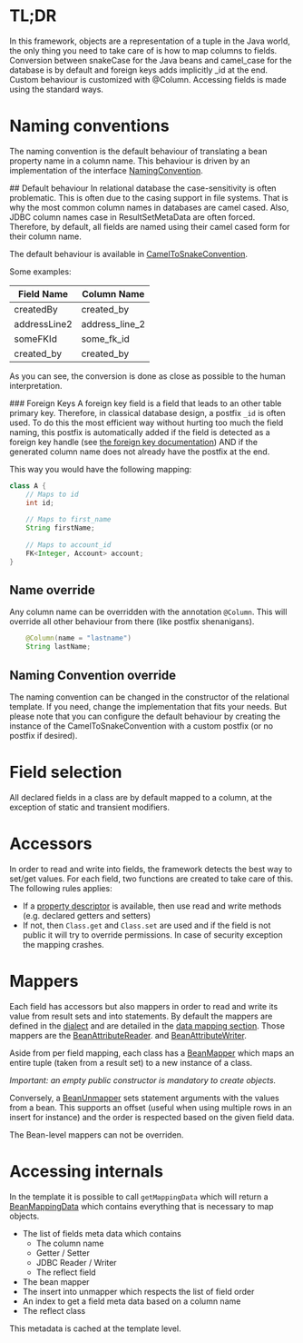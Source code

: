 # TL;DR
In this framework, objects are a representation of a tuple in the Java world, the only thing you need to take care of is how to map columns to fields. Conversion between snakeCase for the Java beans and camel_case for the database is by default and foreign keys adds implicitly \_id at the end. Custom behaviour is customized with @Column. Accessing fields is made using the standard ways.

# Naming conventions
The naming convention is the default behaviour of translating a bean property name in a column name. This behaviour is driven by an implementation of the interface [NamingConvention](../core/src/main/java/fr/petitl/relational/repository/template/bean/NamingConvention.java).                                                     

## Default behaviour
In relational database the case-sensitivity is often problematic. This is often due to the casing support in file systems. That is why the most common column names in databases are camel cased. Also, JDBC column names case in ResultSetMetaData are often forced. Therefore, by default, all fields are named using their camel cased form for their column name.

The default behaviour is available in [CamelToSnakeConvention](../core/src/main/java/fr/petitl/relational/repository/template/bean/CamelToSnakeConvention.java).

Some examples:

| Field Name   | Column Name    |
| ------------ |----------------|
| createdBy    | created_by     |
| addressLine2 | address_line_2 |
| someFKId     | some_fk_id     |
| created_by   | created_by     |

As you can see, the conversion is done as close as possible to the human interpretation.

### Foreign Keys
A foreign key field is a field that leads to an other table primary key. Therefore, in classical database design, a postfix ```_id``` is often used. To do this the most efficient way without hurting too much the field naming, this postfix is automatically added if the field is detected as a foreign key handle (see [the foreign key documentation](ForeignKey)) AND if the generated column name does not already have the postfix at the end.

This way you would have the following mapping:
```java
class A {
    // Maps to id
    int id;
    
    // Maps to first_name
    String firstName;
    
    // Maps to account_id
    FK<Integer, Account> account;
}
```

## Name override
Any column name can be overridden with the annotation ```@Column```. This will override all other behaviour from there (like postfix shenanigans). 
```java
    @Column(name = "lastname")
    String lastName;
```

## Naming Convention override
The naming convention can be changed in the constructor of the relational template. If you need, change the implementation that fits your needs. But please note that you can configure the default behaviour by creating the instance of the CamelToSnakeConvention with a custom postfix (or no postfix if desired).

# Field selection
All declared fields in a class are by default mapped to a column, at the exception of static and transient modifiers.

# Accessors
In order to read and write into fields, the framework detects the best way to set/get values. For each field, two functions are created to take care of this. The following rules applies:
* If a [property descriptor](http://docs.spring.io/spring-framework/docs/current/javadoc-api/org/springframework/beans/BeanUtils.html#getPropertyDescriptor-java.lang.Class-java.lang.String-) is available, then use read and write methods (e.g. declared getters and setters)
* If not, then ```Class.get``` and ```Class.set``` are used and if the field is not public it will try to override permissions. In case of security exception the mapping crashes.

# Mappers
Each field has accessors but also mappers in order to read and write its value from result sets and into statements. By default the mappers are defined in the [dialect](Dialect.md) and are detailed in the [data mapping section](DataMapping.md). Those mappers are the [BeanAttributeReader](../core/src/main/java/fr/petitl/relational/repository/template/bean/BeanAttributeReader.java). and [BeanAttributeWriter](../core/src/main/java/fr/petitl/relational/repository/template/bean/BeanAttributeWriter.java). 

Aside from per field mapping, each class has a [BeanMapper](../core/src/main/java/fr/petitl/relational/repository/template/bean/BeanMapper.java) which maps an entire tuple (taken from a result set) to a new instance of a class.

_Important: an empty public constructor is mandatory to create objects._
 
Conversely, a [BeanUnmapper](../core/src/main/java/fr/petitl/relational/repository/template/bean/BeanUnmapper.java) sets  statement arguments with the values from a bean. This supports an offset (useful when using multiple rows in an insert for instance) and the order is respected based on the given field data. 

The Bean-level mappers can not be overriden.

# Accessing internals
In the template it is possible to call ```getMappingData``` which will return a [BeanMappingData](../core/src/main/java/fr/petitl/relational/repository/template/bean/BeanMappingData.java) which contains everything that is necessary to map objects.
* The list of fields meta data which contains
    * The column name
    * Getter / Setter
    * JDBC Reader / Writer
    * The reflect field
* The bean mapper
* The insert into unmapper which respects the list of field order
* An index to get a field meta data based on a column name
* The reflect class

This metadata is cached at the template level.